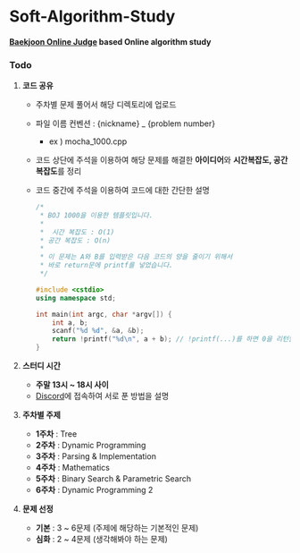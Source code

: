 # Soft-Algorithm-Study
#### [Baekjoon Online Judge](https://www.acmicpc.net) based Online algorithm study 



### Todo

1. **코드 공유**

   * 주차별 문제 풀어서 해당 디렉토리에 업로드

   * 파일 이름 컨벤션 : {nickname} _ {problem number}

     - ex ) mocha_1000.cpp

   * 코드 상단에 주석을 이용하여 해당 문제를 해결한 **아이디어**와 **시간복잡도, 공간복잡도**를  정리

   * 코드 중간에 주석을 이용하여 코드에 대한 간단한 설명

     ```c++
     /*
      *	BOJ 1000을 이용한 템플릿입니다.
      *	
      *  시간 복잡도 : O(1)
      *	공간 복잡도 : O(n)
      *
      *	이 문제는 A와 B를 입력받은 다음 코드의 양을 줄이기 위해서
      *	바로 return문에 printf를 넣었습니다.
      */
     
     #include <cstdio>
     using namespace std;
     
     int main(int argc, char *argv[]) {
         int a, b;
         scanf("%d %d", &a, &b);
         return !printf("%d\n", a + b); // !printf(...)를 하면 0을 리턴할 수 있습니다.
     }
     ```

     

2. **스터디 시간**
   - **주말 13시 ~ 18시 사이**
   - [Discord](http://discord.com)에 접속하여 서로 푼 방법을 설명



3. **주차별 주제**
   - **1주차** : Tree
   - **2주차** : Dynamic Programming
   - **3주차** : Parsing & Implementation
   - **4주차** : Mathematics
   - **5주차** : Binary Search & Parametric Search
   - **6주차** : Dynamic Programming 2



4. **문제 선정** 
   * **기본** : 3 ~ 6문제 (주제에 해당하는 기본적인 문제)
   * **심화** : 2 ~ 4문제 (생각해봐야 하는 문제)